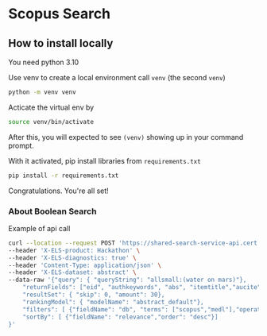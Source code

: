 # Scopus Search

## How to install locally

You need python 3.10

Use venv to create a local environment call `venv` (the second `venv`)

```zsh
python -m venv venv
```

Acticate the virtual env by 

```zsh
source venv/bin/activate
```

After this, you will expected to see `(venv)` showing up in your command prompt.

With it activated, pip install libraries from `requirements.txt`

```zsh
pip install -r requirements.txt
```

Congratulations. You're all set!


### About Boolean Search 
Example of api call

```bash
curl --location --request POST 'https://shared-search-service-api.cert.scopussearch.net/sharedsearch/document/result' \
--header 'X-ELS-product: Hackathon' \
--header 'X-ELS-diagnostics: true' \
--header 'Content-Type: application/json' \
--header 'X-ELS-dataset: abstract' \
--data-raw '{"query": { "queryString": "allsmall:(water on mars)"},
    "returnFields": ["eid", "authkeywords", "abs", "itemtitle","aucite"],  
    "resultSet": { "skip": 0, "amount": 30},
    "rankingModel": { "modelName": "abstract_default"},
    "filters": [ {"fieldName": "db", "terms": ["scopus","medl"],"operator": "IS ONE OF"}],
    "sortBy": [ {"fieldName": "relevance","order": "desc"}]
}'
```